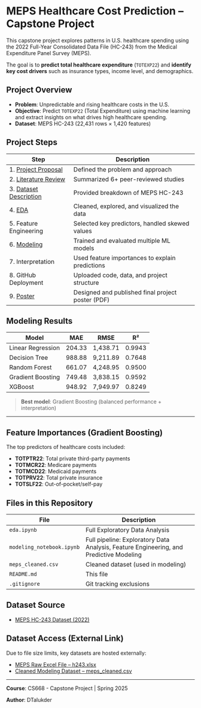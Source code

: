 # MEPS Healthcare Cost Prediction – Capstone Project

This capstone project explores patterns in U.S. healthcare spending using the 2022 Full-Year Consolidated Data File (HC-243) from the Medical Expenditure Panel Survey (MEPS). 

The goal is to **predict total healthcare expenditure** (`TOTEXP22`) and **identify key cost drivers** such as insurance types, income level, and demographics.

## Project Overview

- **Problem**: Unpredictable and rising healthcare costs in the U.S.
- **Objective**: Predict `TOTEXP22` (Total Expenditure) using machine learning and extract insights on what drives high healthcare spending.
- **Dataset**: MEPS HC-243 (22,431 rows × 1,420 features)

## Project Steps

| Step | Description |
|------|-------------|
| 1. [Project Proposal](https://github.com/DTalukder/meps-healthcare-capstone/blob/main/Docs/Project%20Proposal.pdf) | Defined the problem and approach |
| 2. [Literature Review](https://github.com/DTalukder/meps-healthcare-capstone/blob/main/Docs/Literature%20Review.pdf) | Summarized 6+ peer-reviewed studies |
| 3. [Dataset Description](https://github.com/DTalukder/meps-healthcare-capstone/blob/main/Docs/Data_Description_Presentation.pdf) | Provided breakdown of MEPS HC-243 |
| 4. [EDA](https://github.com/DTalukder/meps-healthcare-capstone/blob/main/Code/EDA.ipynb) | Cleaned, explored, and visualized the data |
| 5. Feature Engineering | Selected key predictors, handled skewed values |
| 6. [Modeling](https://github.com/DTalukder/meps-healthcare-capstone/blob/main/Code/modeling_notebook.ipynb) | Trained and evaluated multiple ML models |
| 7. Interpretation | Used feature importances to explain predictions |
| 8. GitHub Deployment | Uploaded code, data, and project structure |
| 9. [Poster](https://github.com/DTalukder/meps-healthcare-capstone/blob/main/Docs/Capstone_MEPS_CostPrediction_Poster_2025.pdf) | Designed and published final project poster (PDF) |


## Modeling Results

| Model               | MAE     | RMSE     | R²     |
|--------------------|---------|----------|--------|
| Linear Regression  | 204.33  | 1,438.71 | 0.9943 |
| Decision Tree      | 988.88  | 9,211.89 | 0.7648 |
| Random Forest      | 661.07  | 4,248.95 | 0.9500 |
| Gradient Boosting  | 749.48  | 3,838.15 | 0.9592 |
| XGBoost            | 948.92  | 7,949.97 | 0.8249 |

>  **Best model**: Gradient Boosting (balanced performance + interpretation)

---

## Feature Importances (Gradient Boosting)

The top predictors of healthcare costs included:
- **TOTPTR22**: Total private third-party payments
- **TOTMCR22**: Medicare payments
- **TOTMCD22**: Medicaid payments
- **TOTPRV22**: Total private insurance
- **TOTSLF22**: Out-of-pocket/self-pay


##  Files in this Repository

| File | Description |
|------|-------------|
| `eda.ipynb` | Full Exploratory Data Analysis |
| `modeling_notebook.ipynb` | Full pipeline: Exploratory Data Analysis, Feature Engineering, and Predictive Modeling |
| `meps_cleaned.csv` | Cleaned dataset (used in modeling) |
| `README.md` | This file |
| `.gitignore` | Git tracking exclusions |



## Dataset Source

- [MEPS HC-243 Dataset (2022)](https://meps.ahrq.gov/mepsweb/data_stats/download_data_files_detail.jsp?cboPufNumber=HC-243)


## Dataset Access (External Link)

Due to file size limits, key datasets are hosted externally:

- [MEPS Raw Excel File – h243.xlsx](https://docs.google.com/spreadsheets/d/1BaL_Yar9wivzIVNd3rmeIjbbtC5-UOLV/edit?usp=drive_link&ouid=103669975884075903926&rtpof=true&sd=true)
- [Cleaned Modeling Dataset – meps_cleaned.csv](https://drive.google.com/file/d/1VvTNsor0S2T5yTib-2lbY-c0VyzySp19/view?usp=drive_link)

---

**Course**: CS668 - Capstone Project | Spring 2025

**Author**: DTalukder
